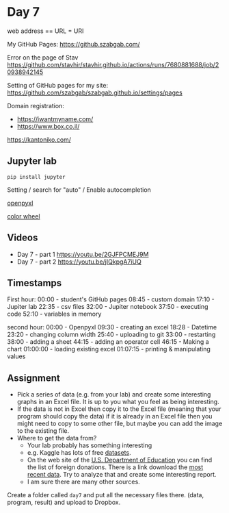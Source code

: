 # Day 7

web address == URL = URI

My GitHub Pages: https://github.szabgab.com/

Error on the page of Stav https://github.com/stavhir/stavhir.github.io/actions/runs/7680881688/job/20938942145

Setting of GitHub pages  for my site: https://github.com/szabgab/szabgab.github.io/settings/pages

Domain registration:
* https://iwantmyname.com/
* https://www.box.co.il/

https://kantoniko.com/


## Jupyter lab

```
pip install jupyter
```

Setting / search for "auto" / Enable autocompletion


[openpyxl](https://openpyxl.readthedocs.io/en/stable/tutorial.html)


[color wheel](https://www.canva.com/colors/color-wheel/)

## Videos

* Day 7 - part 1 https://youtu.be/2GJFPCMEJ9M
* Day 7 - part 2 https://youtu.be/jIQkpgA7iUQ

## Timestamps

First hour:
00:00 - student's GitHub pages
08:45 - custom domain
17:10 - Jupiter lab
22:35 - csv files
32:00 - Jupiter notebook
37:50 - executing code
52:10  - variables in memory

second hour:
00:00 - Openpyxl
09:30 - creating an excel
18:28 - Datetime
23:20 - changing column width
25:40 - uploading to git
33:00 - restarting
38:00 - adding a sheet
44:15 - adding an operator cell
46:15 - Making a chart
01:00:00 - loading existing excel
01:07:15 - printing & manipulating values


## Assignment

* Pick a series of data (e.g. from your lab) and create some interesting graphs in an Excel file. It is up to you what you feel as being interesting.
* If the data is not in Excel then copy it to the Excel file (meaning that your program should copy the data) if it is already in an Excel file then you might need to copy to some other file, but maybe you can add the image to the existing file.
* Where to get the data from?
    * Your lab probably has something interesting
    * e.g. Kaggle has lots of free [datasets](https://www.kaggle.com/datasets).
    * On the web site of the [U.S. Department of Education](https://sites.ed.gov/foreigngifts/) you can find the list of foreign donations.  There is a link download the [most recent data](https://sites.ed.gov/foreigngifts/files/2023/12/Sec-117-Public-Records-Complete-Oct-13-2023.xlsx). Try to analyze that and create some interesting report.
    * I am sure there are many other sources.

Create a folder called `day7` and put all the necessary files there. (data, program, result) and upload to Dropbox.
